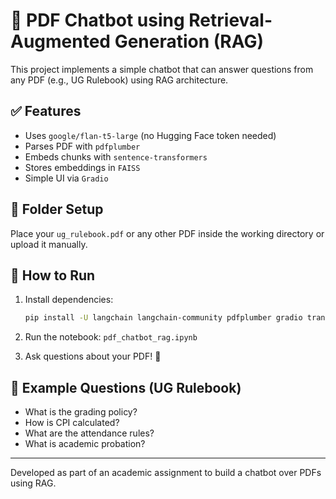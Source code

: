 
# 🤖 PDF Chatbot using Retrieval-Augmented Generation (RAG)

This project implements a simple chatbot that can answer questions from any PDF (e.g., UG Rulebook) using RAG architecture.

## ✅ Features
- Uses `google/flan-t5-large` (no Hugging Face token needed)
- Parses PDF with `pdfplumber`
- Embeds chunks with `sentence-transformers`
- Stores embeddings in `FAISS`
- Simple UI via `Gradio`

## 📂 Folder Setup

Place your `ug_rulebook.pdf` or any other PDF inside the working directory or upload it manually.

## 🚀 How to Run

1. Install dependencies:
    ```bash
    pip install -U langchain langchain-community pdfplumber gradio transformers sentence-transformers faiss-cpu accelerate
    ```

2. Run the notebook: `pdf_chatbot_rag.ipynb`

3. Ask questions about your PDF! 🎉

## 📌 Example Questions (UG Rulebook)
- What is the grading policy?
- How is CPI calculated?
- What are the attendance rules?
- What is academic probation?

---

Developed as part of an academic assignment to build a chatbot over PDFs using RAG.
